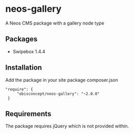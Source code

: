 # neos-gallery
A Neos CMS package with a gallery node type

## Packages
- Swipebox 1.4.4

## Installation
Add the package in your site package composer.json

```
"require": {
     "obisconcept/neos-gallery": "~2.0.0"
 }
 ```

## Requirements
The package requires jQuery which is not provided within.
